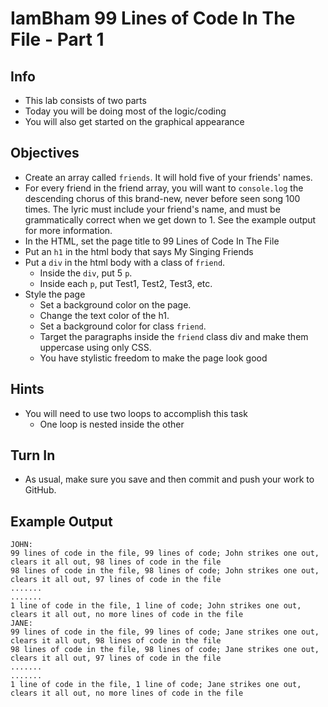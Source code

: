 # IamBham 99 Lines of Code In The File - Part 1

## Info
* This lab consists of two parts
* Today you will be doing most of the logic/coding
* You will also get started on the graphical appearance

## Objectives
* Create an array called `friends`. It will hold five of your friends' names.
* For every friend in the friend array, you will want to `console.log` the descending chorus of this brand-new, never before seen song 100 times. The lyric must include your friend's name, and must be grammatically correct when we get down to 1. See the example output for more information.
* In the HTML, set the page title to 99 Lines of Code In The File
* Put an `h1` in the html body that says My Singing Friends
* Put a `div` in the html body with a class of `friend`.
    * Inside the `div`, put 5 `p`.
    * Inside each `p`, put Test1, Test2, Test3, etc.
* Style the page
    * Set a background color on the page.
    * Change the text color of the h1.
    * Set a background color for class `friend`.
    * Target the paragraphs inside the `friend` class div and make them uppercase using only CSS.
    * You have stylistic freedom to make the page look good

## Hints
* You will need to use two loops to accomplish this task
    * One loop is nested inside the other

## Turn In
* As usual, make sure you save and then commit and push your work to GitHub.


## Example Output
``````````````````````````````
JOHN:
99 lines of code in the file, 99 lines of code; John strikes one out, clears it all out, 98 lines of code in the file
98 lines of code in the file, 98 lines of code; John strikes one out, clears it all out, 97 lines of code in the file
.......
.......
1 line of code in the file, 1 line of code; John strikes one out, clears it all out, no more lines of code in the file
JANE:
99 lines of code in the file, 99 lines of code; Jane strikes one out, clears it all out, 98 lines of code in the file
98 lines of code in the file, 98 lines of code; Jane strikes one out, clears it all out, 97 lines of code in the file
.......
.......
1 line of code in the file, 1 line of code; Jane strikes one out, clears it all out, no more lines of code in the file
``````````````````````````````